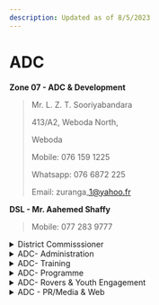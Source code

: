 ```yaml
---
description: Updated as of 8/5/2023
---
```


# ADC

**Zone 07 - ADC & Development**

> Mr. L. Z. T. Sooriyabandara
>
> 413/A2, Weboda North,&#x20;
>
> Weboda
>
> Mobile: 076 159 1225
>
> Whatsapp: 076 6872 225
>
> Email: zuranga\_1@yahoo.fr

**DSL - Mr. Aahemed Shaffy**

> Mobile: 077 283 9777



<details>

<summary>District Commisssioner</summary>

Mr.Amil Abeysundara

955/5 C1, Kotte Road,Rajagiriya.

Mobile: 077 3175848

Email: gihan@amilbuilders.com

</details>

<details>

<summary>ADC- Administration</summary>

Mr.R.C.Arun Pragash

9/28, Muhandiram's Lane, Colombo 12.

Mobile: 077 3937527

Email: adc.admin@colomboscouts.lk

</details>

<details>

<summary>ADC- Training</summary>

Mr.Deshan Milinda

125, Waidya Road, Dehiwala

Mobile: 074 0949343

Email: deshan.milinda@gmail.com

</details>

<details>

<summary>ADC- Programme</summary>

Mr.Geeth Ramesh

72/12, Gamagewatta, Salamulla, Kolonnawa

Mobile: 077 0042524

Email: geethramesh2@gmail.com

</details>

<details>

<summary>ADC- Rovers &#x26; Youth Engagement</summary>

Mr.Supun Jayalath

852/122, Susithapura, Malabe

Mobile: 077 9128090

Email: ad.rovers@colomboscouts.lk

</details>

<details>

<summary>ADC - PR/Media &#x26; Web</summary>

Mr.U.L.Miral Priyanga Ariyapala

70, Poorwarama Road, Colombo 5

Mobile: 071 6808873

Email: miralpriyanga@gmail.com

</details>

